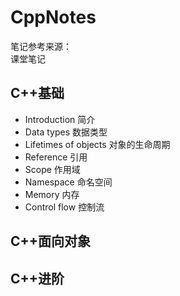 # CppNotes
笔记参考来源：  
课堂笔记


## C++基础
* Introduction 简介  
* Data types 数据类型  
* Lifetimes of objects 对象的生命周期  
* Reference 引用  
* Scope 作用域  
* Namespace 命名空间  
* Memory 内存  
* Control flow 控制流  

## C++面向对象
## C++进阶
